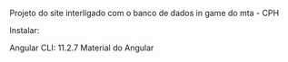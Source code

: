 Projeto do site interligado com o banco de dados in game do mta - CPH

Instalar:

Angular CLI: 11.2.7
Material do Angular
